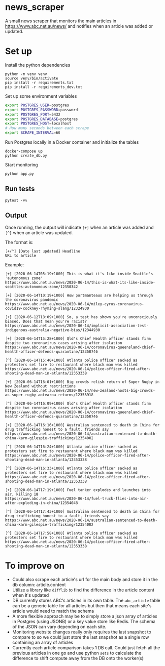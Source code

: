 # news_scraper
A small news scraper that monitors the main articles in https://www.abc.net.au/news/ and notifies when an article was added or updated.

# Set up
Install the python dependencies
```
python -m venv venv
source venv/bin/activate
pip install -r requirements.txt
pip install -r requirements_dev.txt
```

Set up some environment variables
```bash
export POSTGRES_USER=postgres
export POSTGRES_PASSWORD=password
export POSTGRES_PORT=5432
export POSTGRES_DATABASE=postgres
export POSTGRES_HOST=localhost
# How many seconds between each scrape
export SCRAPE_INTERVAL=60
```

Run Postgres locally in a Docker container and initialize the tables
```
docker-compose up
python create_db.py
```

Start monitoring
```
python app.py
```

## Run tests
```
pytest -vv
```

## Output
Once running, the output will indicate `[+]` when an article was added and `[^]` when an article was updated.

The format is:
```
[+/^] [Date last updated] Headline
URL to article
```

Example:
```
[+] [2020-06-14T05:19+1000] This is what it's like inside Seattle's 'autonomous zone'
https://www.abc.net.au/news/2020-06-14/this-is-what-its-like-inside-seattles-autonomous-zone/12350342

[+] [2020-06-14T10:19+1000] How portmanteaus are helping us through the coronavirus pandemic
https://www.abc.net.au/news/2020-06-14/miley-cyrus-coronavirus-covid19-cockney-rhyming-slang/12324930

[+] [2020-06-12T18:09+1000] So, a test has shown you're unconsciously biased. Does that mean you're racist?
https://www.abc.net.au/news/2020-06-14/implicit-association-test-indigenous-australia-negative-bias/12344930

[+] [2020-06-14T15:28+1000] Qld's Chief Health officer stands firm despite two coronavirus cases arising after isolation
https://www.abc.net.au/news/2020-06-14/coronavirus-queensland-chief-health-officer-defends-quarantine/12350746

[^] [2020-06-14T15:40+1000] Atlanta police officer sacked as protesters set fire to restaurant where black man was killed
https://www.abc.net.au/news/2020-06-14/police-officer-fired-after-shooting-dead-man-in-atlanta/12353338

[+] [2020-06-14T16:01+1000] Big crowds relish return of Super Rugby in New Zealand without restrictions
https://www.abc.net.au/news/2020-06-14/new-zealand-hosts-big-crowds-as-super-rugby-aotearoa-returns/12353918

[^] [2020-06-14T16:09+1000] Qld's Chief Health officer stands firm despite two coronavirus cases arising after isolation
https://www.abc.net.au/news/2020-06-14/coronavirus-queensland-chief-health-officer-defends-quarantine/12350746

[+] [2020-06-14T16:16+1000] Australian sentenced to death in China for drug trafficking honest to a fault, friends say
https://www.abc.net.au/news/2020-06-14/australian-sentenced-to-death-china-karm-gilespie-trafficking/12354002

[^] [2020-06-14T16:24+1000] Atlanta police officer sacked as protesters set fire to restaurant where black man was killed
https://www.abc.net.au/news/2020-06-14/police-officer-fired-after-shooting-dead-man-in-atlanta/12353338

[^] [2020-06-14T16:33+1000] Atlanta police officer sacked as protesters set fire to restaurant where black man was killed
https://www.abc.net.au/news/2020-06-14/police-officer-fired-after-shooting-dead-man-in-atlanta/12353338

[+] [2020-06-14T17:19+1000] Fuel tanker explodes and launches into air, killing 18
https://www.abc.net.au/news/2020-06-14/fuel-truck-flies-into-air-after-exploding-in-china/12354048

[^] [2020-06-14T17:43+1000] Australian sentenced to death in China for drug trafficking honest to a fault, friends say
https://www.abc.net.au/news/2020-06-14/australian-sentenced-to-death-china-karm-gilespie-trafficking/12354002

[^] [2020-06-14T17:58+1000] Atlanta police officer sacked as protesters set fire to restaurant where black man was killed
https://www.abc.net.au/news/2020-06-14/police-officer-fired-after-shooting-dead-man-in-atlanta/12353338
```

# To improve on
- Could also scrape each article's url for the main body and store it in the db column: article.content
- Utilize a library like `difflib` to find the difference in the article content when it's updated
- DB currently stores ABC's articles in its own table. The `abc_article` table can be a generic table for all articles but then that means each site's article would need to match the schema
- A more flexible approach may be to simply store a json array of articles in Postgres (using JSONB) or a key value store like Redis. The schema of the JSON can vary depending on each site.
- Monitoring website changes really only requires the last snapshot to compare to so we could just store the last snapshot as a single row containing an array of articles
- Currently each article comparison takes 1 DB call. Could just fetch all the previous articles in one go and use python `sets` to calculate the difference to shift compute away from the DB onto the worker(s)
